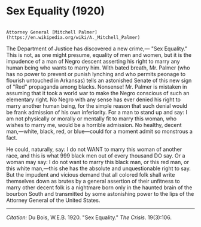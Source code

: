 <!--
title:   Sex Equality
author:  Du Bois, W.E.B.
journal: The Crisis
year:    1920
volume:  19
issue:   3
pages:   106
-->
# Sex Equality (1920)

```{margin}

Attorney General [Mitchell Palmer](https://en.wikipedia.org/wiki/A._Mitchell_Palmer)
```

The Department of Justice has discovered a new crime,— "Sex Equality." This is not, as one might presume, equality of men and women, but it is the impudence of a man of Negro descent asserting his right to marry any human being who wants to marry him. With bated breath, Mr. Palmer (who has no power to prevent or punish lynching and who permits peonage to flourish untouched in Arkansas) tells an astonished Senate of this new sign of "Red" propaganda among blacks. Nonsense! Mr. Palmer is mistaken in assuming that it took a world war to make the Negro conscious of such an elementary right. No Negro with any sense has ever denied his right to marry another human being, for the simple reason that such denial would be frank admission of his own inferiority. For a man to stand up and say: I am not physically or morally or mentally fit to marry this woman, who wishes to marry me, would be a horrible admission. No healthy, decent man,—white, black, red, or blue—could for a moment admit so monstrous a fact.

He could, naturally, say: I do not WANT to marry this woman of another race, and this is what 999 black men out of every thousand DO say. Or a woman may say: I do not want to marry this black man, or this red man, or this white man,—this she has the absolute and unquestionable right to say. But the impudent and vicious demand that all colored folk shall write themselves down as brutes by a general assertion of their unfitness to marry other decent folk is a nightmare born only in the haunted brain of the bourbon South and transmitted by some astonishing power to the lips of the Attorney General of the United States.


______________
*Citation:* Du Bois, W.E.B. 1920. "Sex Equality." *The Crisis*. 19(3):106.